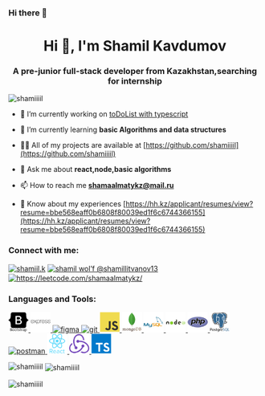 ### Hi there 👋
<h1 align="center">Hi 👋, I'm Shamil Kavdumov</h1>
<h3 align="center">A pre-junior full-stack developer from Kazakhstan,searching for internship</h3>

<p align="left"> <img src="https://komarev.com/ghpvc/?username=shamiiiil&label=Profile%20views&color=0e75b6&style=flat" alt="shamiiiil" /> </p>

- 🔭 I’m currently working on [toDoList with typescript](https://github.com/shamiiiil/React-projects)

- 🌱 I’m currently learning **basic Algorithms and data structures**

- 👨‍💻 All of my projects are available at [https://github.com/shamiiiil](https://github.com/shamiiiil)

- 💬 Ask me about **react,node,basic algorithms**

- 📫 How to reach me **shamaalmatykz@mail.ru**

- 📄 Know about my experiences [https://hh.kz/applicant/resumes/view?resume=bbe568eaff0b6808f80039ed1f6c6744366155](https://hh.kz/applicant/resumes/view?resume=bbe568eaff0b6808f80039ed1f6c6744366155)

<h3 align="left">Connect with me:</h3>
<p align="left">
<a href="https://instagram.com/shamiil.k" target="blank"><img align="center" src="https://raw.githubusercontent.com/rahuldkjain/github-profile-readme-generator/master/src/images/icons/Social/instagram.svg" alt="shamiil.k" height="30" width="40" /></a>
<a href="https://www.youtube.com/c/shamil wol’f @shamillitvanov13" target="blank"><img align="center" src="https://raw.githubusercontent.com/rahuldkjain/github-profile-readme-generator/master/src/images/icons/Social/youtube.svg" alt="shamil wol’f @shamillitvanov13" height="30" width="40" /></a>
<a href="https://www.leetcode.com/https://leetcode.com/shamaalmatykz/" target="blank"><img align="center" src="https://raw.githubusercontent.com/rahuldkjain/github-profile-readme-generator/master/src/images/icons/Social/leet-code.svg" alt="https://leetcode.com/shamaalmatykz/" height="30" width="40" /></a>
</p>

<h3 align="left">Languages and Tools:</h3>
<p align="left"> <a href="https://getbootstrap.com" target="_blank" rel="noreferrer"> <img src="https://raw.githubusercontent.com/devicons/devicon/master/icons/bootstrap/bootstrap-plain-wordmark.svg" alt="bootstrap" width="40" height="40"/> </a> <a href="https://expressjs.com" target="_blank" rel="noreferrer"> <img src="https://raw.githubusercontent.com/devicons/devicon/master/icons/express/express-original-wordmark.svg" alt="express" width="40" height="40"/> </a> <a href="https://www.figma.com/" target="_blank" rel="noreferrer"> <img src="https://www.vectorlogo.zone/logos/figma/figma-icon.svg" alt="figma" width="40" height="40"/> </a> <a href="https://git-scm.com/" target="_blank" rel="noreferrer"> <img src="https://www.vectorlogo.zone/logos/git-scm/git-scm-icon.svg" alt="git" width="40" height="40"/> </a> <a href="https://developer.mozilla.org/en-US/docs/Web/JavaScript" target="_blank" rel="noreferrer"> <img src="https://raw.githubusercontent.com/devicons/devicon/master/icons/javascript/javascript-original.svg" alt="javascript" width="40" height="40"/> </a> <a href="https://www.mongodb.com/" target="_blank" rel="noreferrer"> <img src="https://raw.githubusercontent.com/devicons/devicon/master/icons/mongodb/mongodb-original-wordmark.svg" alt="mongodb" width="40" height="40"/> </a> <a href="https://www.mysql.com/" target="_blank" rel="noreferrer"> <img src="https://raw.githubusercontent.com/devicons/devicon/master/icons/mysql/mysql-original-wordmark.svg" alt="mysql" width="40" height="40"/> </a> <a href="https://nodejs.org" target="_blank" rel="noreferrer"> <img src="https://raw.githubusercontent.com/devicons/devicon/master/icons/nodejs/nodejs-original-wordmark.svg" alt="nodejs" width="40" height="40"/> </a> <a href="https://www.php.net" target="_blank" rel="noreferrer"> <img src="https://raw.githubusercontent.com/devicons/devicon/master/icons/php/php-original.svg" alt="php" width="40" height="40"/> </a> <a href="https://www.postgresql.org" target="_blank" rel="noreferrer"> <img src="https://raw.githubusercontent.com/devicons/devicon/master/icons/postgresql/postgresql-original-wordmark.svg" alt="postgresql" width="40" height="40"/> </a> <a href="https://postman.com" target="_blank" rel="noreferrer"> <img src="https://www.vectorlogo.zone/logos/getpostman/getpostman-icon.svg" alt="postman" width="40" height="40"/> </a> <a href="https://reactjs.org/" target="_blank" rel="noreferrer"> <img src="https://raw.githubusercontent.com/devicons/devicon/master/icons/react/react-original-wordmark.svg" alt="react" width="40" height="40"/> </a> <a href="https://redux.js.org" target="_blank" rel="noreferrer"> <img src="https://raw.githubusercontent.com/devicons/devicon/master/icons/redux/redux-original.svg" alt="redux" width="40" height="40"/> </a> <a href="https://www.typescriptlang.org/" target="_blank" rel="noreferrer"> <img src="https://raw.githubusercontent.com/devicons/devicon/master/icons/typescript/typescript-original.svg" alt="typescript" width="40" height="40"/> </a> </p>

<p><img align="left" src="https://github-readme-stats.vercel.app/api/top-langs?username=shamiiiil&show_icons=true&locale=en&layout=compact" alt="shamiiiil" /></p>

<p>&nbsp;<img align="center" src="https://github-readme-stats.vercel.app/api?username=shamiiiil&show_icons=true&locale=en" alt="shamiiiil" /></p>

<p><img align="center" src="https://github-readme-streak-stats.herokuapp.com/?user=shamiiiil&" alt="shamiiiil" /></p>
